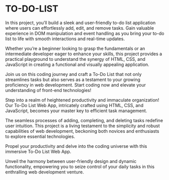 # TO-DO-LIST
In this project, you’ll build a sleek and user-friendly to-do list application where users can effortlessly add, edit, and remove tasks. Gain valuable experience in DOM manipulation and event handling as you bring your to-do list to life with smooth interactions and real-time updates.

Whether you’re a beginner looking to grasp the fundamentals or an intermediate developer eager to enhance your skills, this project provides a practical playground to understand the synergy of HTML, CSS, and JavaScript in creating a functional and visually appealing application.

Join us on this coding journey and craft a To-Do List that not only streamlines tasks but also serves as a testament to your growing proficiency in web development. Start coding now and elevate your understanding of front-end technologies!

Step into a realm of heightened productivity and immaculate organization! Our To-Do List Web App, intricately crafted using HTML, CSS, and JavaScript, becomes your master key to efficient task management.

The seamless processes of adding, completing, and deleting tasks redefine user intuition. This project is a living testament to the simplicity and robust capabilities of web development, beckoning both novices and enthusiasts to explore essential technologies.

Propel your productivity and delve into the coding universe with this immersive To-Do List Web App.

Unveil the harmony between user-friendly design and dynamic functionality, empowering you to seize control of your daily tasks in this enthralling web development venture.
